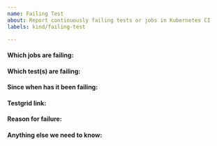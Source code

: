 ```yaml
---
name: Failing Test
about: Report continuously failing tests or jobs in Kubernetes CI
labels: kind/failing-test

---
```


<!-- Please only use this template for submitting reports about continuously failing tests or jobs in Kubernetes CI -->

#### Which jobs are failing:

#### Which test(s) are failing:

#### Since when has it been failing:

#### Testgrid link:

#### Reason for failure:

#### Anything else we need to know:
